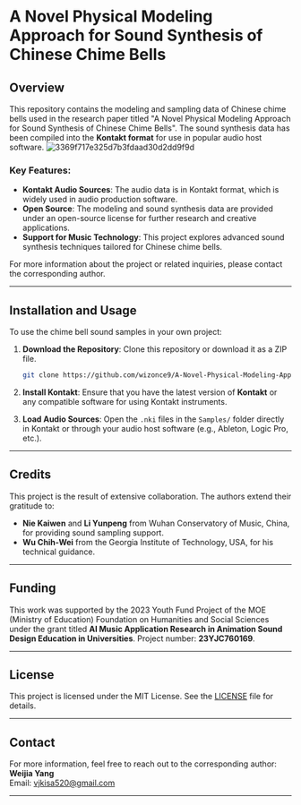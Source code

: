 # A Novel Physical Modeling Approach for Sound Synthesis of Chinese Chime Bells

## Overview

This repository contains the modeling and sampling data of Chinese chime bells used in the research paper titled "A Novel Physical Modeling Approach for Sound Synthesis of Chinese Chime Bells". The sound synthesis data has been compiled into the **Kontakt format** for use in popular audio host software.
![3369f717e325d7b3fdaad30d2dd9f9d](https://github.com/user-attachments/assets/d0f0a471-a5c1-4629-be9c-886498ad13b7)

### Key Features:
- **Kontakt Audio Sources**: The audio data is in Kontakt format, which is widely used in audio production software.
- **Open Source**: The modeling and sound synthesis data are provided under an open-source license for further research and creative applications.
- **Support for Music Technology**: This project explores advanced sound synthesis techniques tailored for Chinese chime bells.

For more information about the project or related inquiries, please contact the corresponding author.

---

## Installation and Usage

To use the chime bell sound samples in your own project:

1. **Download the Repository**: Clone this repository or download it as a ZIP file.
    ```bash
    git clone https://github.com/wizonce9/A-Novel-Physical-Modeling-Approach-for-Sound-Synthesis-of-Chinese-Chime-Bells.git
    ```

2. **Install Kontakt**: Ensure that you have the latest version of **Kontakt** or any compatible software for using Kontakt instruments.

3. **Load Audio Sources**: Open the `.nki` files in the `Samples/` folder directly in Kontakt or through your audio host software (e.g., Ableton, Logic Pro, etc.).

---

## Credits

This project is the result of extensive collaboration. The authors extend their gratitude to:

- **Nie Kaiwen** and **Li Yunpeng** from Wuhan Conservatory of Music, China, for providing sound sampling support.
- **Wu Chih-Wei** from the Georgia Institute of Technology, USA, for his technical guidance.

---

## Funding

This work was supported by the 2023 Youth Fund Project of the MOE (Ministry of Education) Foundation on Humanities and Social Sciences under the grant titled **AI Music Application Research in Animation Sound Design Education in Universities**. Project number: **23YJC760169**.

---

## License

This project is licensed under the MIT License. See the [LICENSE](LICENSE) file for details.

---

## Contact

For more information, feel free to reach out to the corresponding author:  
**Weijia Yang**  
Email: [vjkisa520@gmail.com](mailto:vjkisa520@gmail.com)

---
